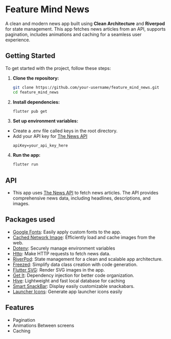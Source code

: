 # Feature Mind News

A clean and modern news app built using **Clean Architecture** and **Riverpod** for state management. This app fetches news articles from an API, supports pagination, includes animations and caching for a seamless user experience.

## Getting Started 
To get started with the project, follow these steps:
1. **Clone the repository:**
   ```bash
   git clone https://github.com/your-username/feature_mind_news.git
   cd feature_mind_news
2. **Install dependencies:**
   ```bash
   flutter pub get
3. **Set up environment variables:** 
- Create a .env file called keys in the root directory.
- Add your API key for [The News API](https://newsapi.org/)
   ```env
   apiKey=your_api_key_here
4. **Run the app:**
   ```bash
   flutter run

## API
- This app uses [The News API](https://newsapi.org/docs/endpoints/everything) to fetch news articles. The API provides comprehensive news data, including headlines, descriptions, and images.

## Packages used
* [Google Fonts](https://pub.dev/packages/google_fonts): Easily apply custom fonts to the app.
* [Cached Network Image](https://pub.dev/packages/cached_network_image): Efficiently load and cache images from the web.
* [Dotenv](https://pub.dev/packages/flutter_dotenv): Securely manage environment variables
* [Http](https://pub.dev/packages/http): Make HTTP requests to fetch news data.
* [RiverPod](https://pub.dev/packages/flutter_riverpod): State management for a clean and scalable app architecture.
* [Freezed](https://pub.dev/packages/freezed_annotation): Simplify data class creation with code generation.
* [Flutter SVG](https://pub.dev/packages/flutter_svg): Render SVG images in the app.
* [Get It](https://pub.dev/packages/get_it): Dependency injection for better code organization.
* [Hive](https://pub.dev/packages/hive_flutter): Lightweight and fast local database for caching
* [Smart SnackBar](https://pub.dev/packages/smart_snackbars): Display easily customizable snackabars.
* [Launcher Icons](https://pub.dev/packages/flutter_launcher_icons): Generate app launcher icons easily

## Features
* Pagination
* Animations Between screens
* Caching 
